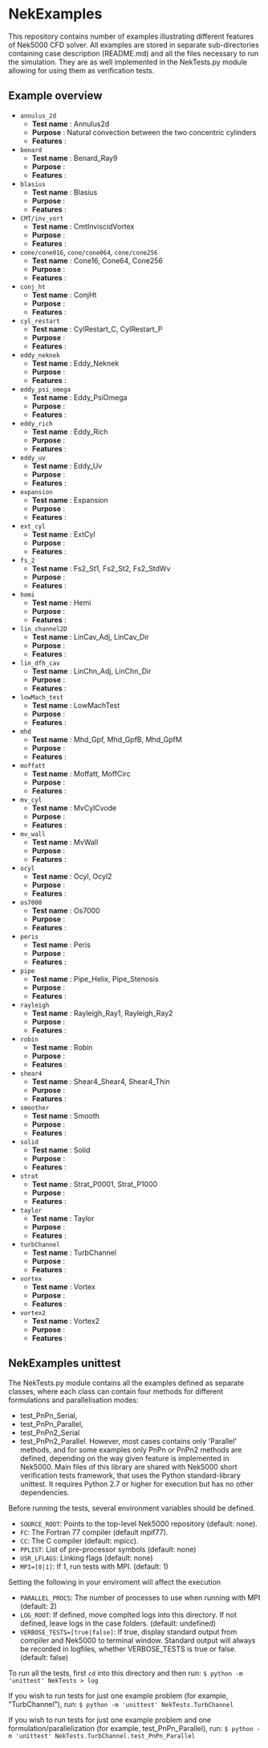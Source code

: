 # NekExamples

This repository contains number of examples illustrating different features
of Nek5000 CFD solver. All examples are stored in separate sub-directories
containing case description (README.md) and all the files necessary to run
the simulation. They are as well implemented in the NekTests.py module allowing
for using them as verification tests.

## Example overview

* `annulus_2d`
  * __Test name__ : Annulus2d
  * __Purpose__ : Natural convection between the two concentric cylinders
  * __Features__ : 
* `benard`
  * __Test name__ : Benard_Ray9
  * __Purpose__ :
  * __Features__ :
* `blasius`
  * __Test name__ : Blasius
  * __Purpose__ :
  * __Features__ :
* `CMT/inv_vort`
  * __Test name__ : CmtInviscidVortex
  * __Purpose__ :
  * __Features__ :
* `cone/cone016`, `cone/cone064`, `cone/cone256`
  * __Test name__ : Cone16,  Cone64, Cone256
  * __Purpose__ :
  * __Features__ :
* `conj_ht`
  * __Test name__ :  ConjHt
  * __Purpose__ :
  * __Features__ :
* `cyl_restart`
  * __Test name__ : CylRestart_C, CylRestart_P
  * __Purpose__ :
  * __Features__ :
* `eddy_neknek`
  * __Test name__ : Eddy_Neknek
  * __Purpose__ :
  * __Features__ :
* `eddy_psi_omega`
  * __Test name__ : Eddy_PsiOmega
  * __Purpose__ :
  * __Features__ :
* `eddy_rich`
  * __Test name__ : Eddy_Rich
  * __Purpose__ :
  * __Features__ :
* `eddy_uv`
  * __Test name__ : Eddy_Uv
  * __Purpose__ :
  * __Features__ :
* `expansion`
  * __Test name__ : Expansion
  * __Purpose__ :
  * __Features__ :
* `ext_cyl`
  * __Test name__ : ExtCyl
  * __Purpose__ :
  * __Features__ :
* `fs_2`
  * __Test name__ : Fs2_St1, Fs2_St2, Fs2_StdWv
  * __Purpose__ :
  * __Features__ :
* `hemi`
  * __Test name__ : Hemi
  * __Purpose__ :
  * __Features__ :
* `lin_channel2D`
  * __Test name__ : LinCav_Adj, LinCav_Dir
  * __Purpose__ :
  * __Features__ :
* `lin_dfh_cav`
  * __Test name__ : LinChn_Adj, LinChn_Dir
  * __Purpose__ :
  * __Features__ :
* `lowMach_test`
  * __Test name__ : LowMachTest
  * __Purpose__ :
  * __Features__ :
* `mhd`
  * __Test name__ : Mhd_Gpf, Mhd_GpfB, Mhd_GpfM
  * __Purpose__ :
  * __Features__ :
* `moffatt`
  * __Test name__ : Moffatt, MoffCirc
  * __Purpose__ :
  * __Features__ :
* `mv_cyl`
  * __Test name__ : MvCylCvode
  * __Purpose__ :
  * __Features__ :
* `mv_wall`
  * __Test name__ : MvWall
  * __Purpose__ :
  * __Features__ :
* `ocyl`
  * __Test name__ : Ocyl, Ocyl2
  * __Purpose__ :
  * __Features__ :
* `os7000`
  * __Test name__ : Os7000
  * __Purpose__ :
  * __Features__ :
* `peris`
  * __Test name__ : Peris
  * __Purpose__ :
  * __Features__ :
* `pipe`
  * __Test name__ : Pipe_Helix, Pipe_Stenosis
  * __Purpose__ :
  * __Features__ :
* `rayleigh`
  * __Test name__ : Rayleigh_Ray1, Rayleigh_Ray2
  * __Purpose__ :
  * __Features__ :
* `robin`
  * __Test name__ : Robin
  * __Purpose__ :
  * __Features__ :
* `shear4`
  * __Test name__ : Shear4_Shear4, Shear4_Thin
  * __Purpose__ :
  * __Features__ :
* `smoother`
  * __Test name__ : Smooth
  * __Purpose__ :
  * __Features__ :
* `solid`
  * __Test name__ : Solid
  * __Purpose__ :
  * __Features__ :
* `strat`
  * __Test name__ : Strat_P0001, Strat_P1000
  * __Purpose__ :
  * __Features__ :
* `taylor`
  * __Test name__ : Taylor
  * __Purpose__ :
  * __Features__ :
* `turbChannel`
  * __Test name__ : TurbChannel
  * __Purpose__ :
  * __Features__ :
* `vortex`
  * __Test name__ : Vortex
  * __Purpose__ :
  * __Features__ :
* `vortex2`
  * __Test name__ : Vortex2
  * __Purpose__ :
  * __Features__ :


## NekExamples unittest

The NekTests.py module contains all the examples defined as separate classes,
where each class can contain four methods for different formulations and
parallelisation modes:
* test_PnPn_Serial,
* test_PnPn_Parallel,
* test_PnPn2_Serial
* test_PnPn2_Parallel.
However, most cases contains only 'Parallel' methods, and for some examples only
PnPn or PnPn2 methods are defined, depending on the way given feature is implemented
in Nek5000. Main files of this library are shared with Nek5000 short verification
tests framework, that uses the Python standard-library unittest. It requires
Python 2.7 or higher for execution but has no other dependencies.

Before running the tests, several environment variables should be defined.

* `SOURCE_ROOT`: Points to the top-level Nek5000 repository (default: none).
* `FC`: The Fortran 77 compiler (default mpif77).
* `CC`: The C compiler (default: mpicc).
* `PPLIST`: List of pre-processor symbols (default: none)
* `USR_LFLAGS`: Linking flags (default: none)
* `MPI=[0|1]`: If 1, run tests with MPI. (default: 1)

Setting the following in your enviroment will affect the execution

* `PARALLEL_PROCS`: The number of processes to use when running with MPI
  (default: 2)
* `LOG_ROOT`: If defined, move complted logs into this directory.  If not defined,
  leave logs in the case folders.  (default: undefined)
* `VERBOSE_TESTS=[true|false]`: If true, display standard output from compiler and
   Nek5000 to terminal window.  Standard output will always be recorded in
   logfiles, whether VERBOSE_TESTS is true or false.  (default: false)

To run all the tests, first `cd` into this directory and then run:
`$ python -m 'unittest' NekTests > log`

If you wish to run tests for just one example problem (for example, "TurbChannel"), run:
`$ python -m 'unittest' NekTests.TurbChannel`

If you wish to run tests for just one example problem and one
formulation/parallelization (for example, test_PnPn_Parallel), run:
`$ python -m 'unittest' NekTests.TurbChannel.test_PnPn_Parallel`